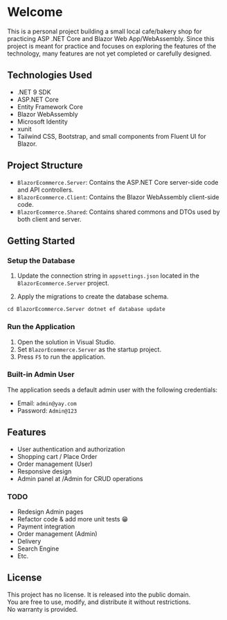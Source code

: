 # Welcome
This is a personal project building a small local cafe/bakery shop for practicing ASP .NET Core and Blazor Web App/WebAssembly.
Since this project is meant for practice and focuses on exploring the features of the technology, many features are not yet completed or carefully designed.

## Technologies Used

- .NET 9 SDK
- ASP.NET Core
- Entity Framework Core
- Blazor WebAssembly
- Microsoft Identity
- xunit
- Tailwind CSS, Bootstrap, and small components from Fluent UI for Blazor.

## Project Structure
- `BlazorEcommerce.Server`: Contains the ASP.NET Core server-side code and API controllers.
- `BlazorEcommerce.Client`: Contains the Blazor WebAssembly client-side code.
- `BlazorEcommerce.Shared`: Contains shared commons and DTOs used by both client and server.

## Getting Started

### Setup the Database

1. Update the connection string in `appsettings.json` located in the `BlazorEcommerce.Server` project.

2. Apply the migrations to create the database schema.
```
cd BlazorEcommerce.Server dotnet ef database update
```

### Run the Application

1. Open the solution in Visual Studio.
2. Set `BlazorEcommerce.Server` as the startup project.
3. Press `F5` to run the application.

### Built-in Admin User

The application seeds a default admin user with the following credentials:

- Email: `admin@yay.com`
- Password: `Admin@123`

## Features
- User authentication and authorization
- Shopping cart / Place Order
- Order management (User)
- Responsive design
- Admin panel at /Admin for CRUD operations

### TODO
- Redesign Admin pages
- Refactor code & add more unit tests 😁
- Payment integration
- Order management (Admin)
- Delivery
- Search Engine
- Etc.

## License  
This project has no license. It is released into the public domain.  
You are free to use, modify, and distribute it without restrictions.  
No warranty is provided. 
